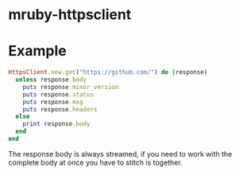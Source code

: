 ﻿# mruby-httpsclient

Example
======

```ruby
HttpsClient.new.get("https://github.com/") do |response|
  unless response.body
    puts response.minor_version
    puts response.status
    puts response.msg
    puts response.headers
  else
    print response.body
  end
end
```

The response body is always streamed, if you need to work with the complete body at once you have to stitch is together.
